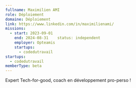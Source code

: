 ```yaml
---
fullname: Maximilien AMI
role: Déploiement
domaine: Déploiement
link: https://www.linkedin.com/in/maximilienami/
missions:
  - start: 2023-09-01
    end: 2024-08-31    status: independent
    employer: Opteamis
    startups:
      - codedutravail
startups:
  - codedutravail
memberType: beta
---
```

Expert Tech-for-good, coach en développement pro-perso !